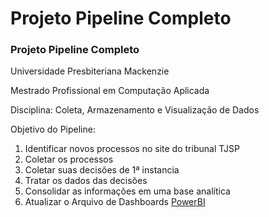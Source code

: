 # Projeto Pipeline Completo

### Projeto Pipeline Completo
Universidade Presbiteriana Mackenzie

Mestrado Profissional em Computação Aplicada

Disciplina: Coleta, Armazenamento e Visualização de Dados


Objetivo do Pipeline: 
1. Identificar novos processos no site do tribunal TJSP
2. Coletar os processos
3. Coletar suas decisões de 1ª instancia
4. Tratar os dados das decisões
5. Consolidar as informações em uma base analítica
6. Atualizar o Arquivo de Dashboards [PowerBI](https://app.powerbi.com/view?r=eyJrIjoiODljMjEzNzEtOGIzOC00YTA1LTlhODctODBlYjQyMDE3NGY4IiwidCI6ImQ1NGFiZGU0LTVlZDYtNDI0OC1iODAzLTNkN2JkYWI0ZjYwOSIsImMiOjR9)




